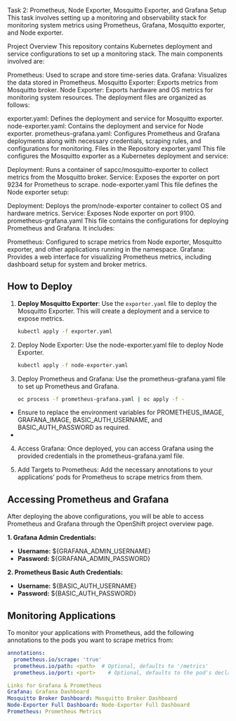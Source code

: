 Task 2: Prometheus, Node Exporter, Mosquitto Exporter, and Grafana Setup
This task involves setting up a monitoring and observability stack for monitoring system metrics using Prometheus, Grafana, Mosquitto exporter, and Node exporter.

Project Overview
This repository contains Kubernetes deployment and service configurations to set up a monitoring stack. The main components involved are:

Prometheus: Used to scrape and store time-series data.
Grafana: Visualizes the data stored in Prometheus.
Mosquitto Exporter: Exports metrics from Mosquitto broker.
Node Exporter: Exports hardware and OS metrics for monitoring system resources.
The deployment files are organized as follows:

exporter.yaml: Defines the deployment and service for Mosquitto exporter.
node-exporter.yaml: Contains the deployment and service for Node exporter.
prometheus-grafana.yaml: Configures Prometheus and Grafana deployments along with necessary credentials, scraping rules, and configurations for monitoring.
Files in the Repository
exporter.yaml
This file configures the Mosquitto exporter as a Kubernetes deployment and service:

Deployment: Runs a container of sapcc/mosquitto-exporter to collect metrics from the Mosquitto broker.
Service: Exposes the exporter on port 9234 for Prometheus to scrape.
node-exporter.yaml
This file defines the Node exporter setup:

Deployment: Deploys the prom/node-exporter container to collect OS and hardware metrics.
Service: Exposes Node exporter on port 9100.
prometheus-grafana.yaml
This file contains the configurations for deploying Prometheus and Grafana. It includes:

Prometheus: Configured to scrape metrics from Node exporter, Mosquitto exporter, and other applications running in the namespace.
Grafana: Provides a web interface for visualizing Prometheus metrics, including dashboard setup for system and broker metrics.

## How to Deploy
1. **Deploy Mosquitto Exporter**:
   Use the `exporter.yaml` file to deploy the Mosquitto Exporter. This will create a deployment and a service to expose metrics.

   ```bash
   kubectl apply -f exporter.yaml
   ```
   
2. Deploy Node Exporter: Use the node-exporter.yaml file to deploy Node Exporter.
   ```bash
   kubectl apply -f node-exporter.yaml
   ```

3. Deploy Prometheus and Grafana: Use the prometheus-grafana.yaml file to set up Prometheus and Grafana.
   ```bash
   oc process -f prometheus-grafana.yaml | oc apply -f -
   ```
- Ensure to replace the environment variables for PROMETHEUS_IMAGE, GRAFANA_IMAGE, BASIC_AUTH_USERNAME, and BASIC_AUTH_PASSWORD as required.
- 
4. Access Grafana: Once deployed, you can access Grafana using the provided credentials in the prometheus-grafana.yaml file.

5. Add Targets to Prometheus: Add the necessary annotations to your applications’ pods for Prometheus to scrape metrics from them.
   
## Accessing Prometheus and Grafana
After deploying the above configurations, you will be able to access Prometheus and Grafana through the OpenShift project overview page.

**1. Grafana Admin Credentials:**

- **Username:** ${GRAFANA_ADMIN_USERNAME}
- **Password:** ${GRAFANA_ADMIN_PASSWORD}

**2. Prometheus Basic Auth Credentials:**

- **Username:** ${BASIC_AUTH_USERNAME}
- **Password:** ${BASIC_AUTH_PASSWORD}

## Monitoring Applications
To monitor your applications with Prometheus, add the following annotations to the pods you want to scrape metrics from:
```yaml
annotations:
  prometheus.io/scrape: 'true'
  prometheus.io/path: <path>  # Optional, defaults to '/metrics'
  prometheus.io/port: <port>    # Optional, defaults to the pod's declared port

Links for Grafana & Prometheus
Grafana: Grafana Dashboard
Mosquitto Broker Dashboard: Mosquitto Broker Dashboard
Node-Exporter Full Dashboard: Node-Exporter Full Dashboard
Prometheus: Prometheus Metrics

